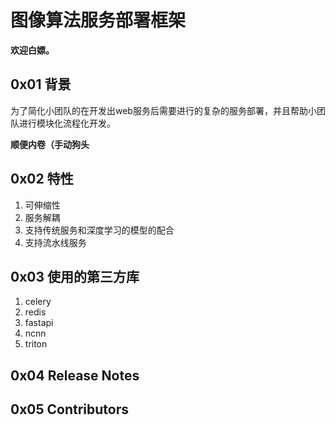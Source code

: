 # 图像算法服务部署框架

**欢迎白嫖。**

## 0x01 背景

为了简化小团队的在开发出web服务后需要进行的复杂的服务部署，并且帮助小团队进行模块化流程化开发。

**顺便内卷（手动狗头**

## 0x02 特性

1. 可伸缩性
2. 服务解耦
3. 支持传统服务和深度学习的模型的配合
4. 支持流水线服务

## 0x03 使用的第三方库

1. celery
2. redis
3. fastapi
4. ncnn
5. triton

## 0x04 Release Notes

## 0x05 Contributors

